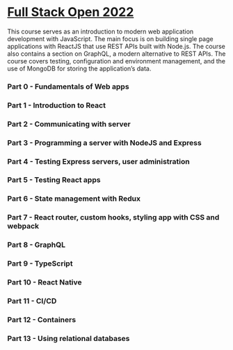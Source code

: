 # [Full Stack Open 2022](https://fullstackopen.com/en/)

This course serves as an introduction to modern web application development with JavaScript. The main focus is on building single page applications with ReactJS that use REST APIs built with Node.js. The course also contains a section on GraphQL, a modern alternative to REST APIs.
The course covers testing, configuration and environment management, and the use of MongoDB for storing the application’s data.

### Part 0 - Fundamentals of Web apps

### Part 1 - Introduction to React

### Part 2 - Communicating with server

### Part 3 - Programming a server with NodeJS and Express

### Part 4 - Testing Express servers, user administration

### Part 5 - Testing React apps

### Part 6 - State management with Redux

### Part 7 - React router, custom hooks, styling app with CSS and webpack

### Part 8 - GraphQL

### Part 9 - TypeScript

### Part 10 - React Native

### Part 11 - CI/CD

### Part 12 - Containers

### Part 13 - Using relational databases
